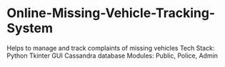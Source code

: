 # Online-Missing-Vehicle-Tracking-System
Helps to manage and track complaints of missing vehicles
Tech Stack:
Python Tkinter GUI
Cassandra database
Modules: Public, Police, Admin
